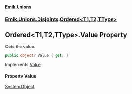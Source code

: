 #### [Emik.Unions](index.md 'index')
### [Emik.Unions.Disjoints](Emik.Unions.Disjoints.md 'Emik.Unions.Disjoints').[Ordered&lt;T1,T2,TType&gt;](Ordered{T1,T2,TType}.md 'Emik.Unions.Disjoints.Ordered<T1,T2,TType>')

## Ordered<T1,T2,TType>.Value Property

Gets the value.

```csharp
public object? Value { get; }
```

Implements [Value](IEither.Value.md 'Emik.Unions.Disjoints.IEither.Value')

#### Property Value
[System.Object](https://docs.microsoft.com/en-us/dotnet/api/System.Object 'System.Object')